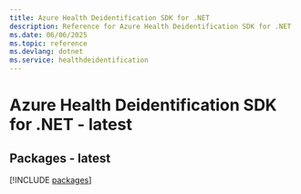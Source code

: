 ```yaml
---
title: Azure Health Deidentification SDK for .NET
description: Reference for Azure Health Deidentification SDK for .NET
ms.date: 06/06/2025
ms.topic: reference
ms.devlang: dotnet
ms.service: healthdeidentification
---
```

# Azure Health Deidentification SDK for .NET - latest
## Packages - latest
[!INCLUDE [packages](health-deidentification-index.md)]